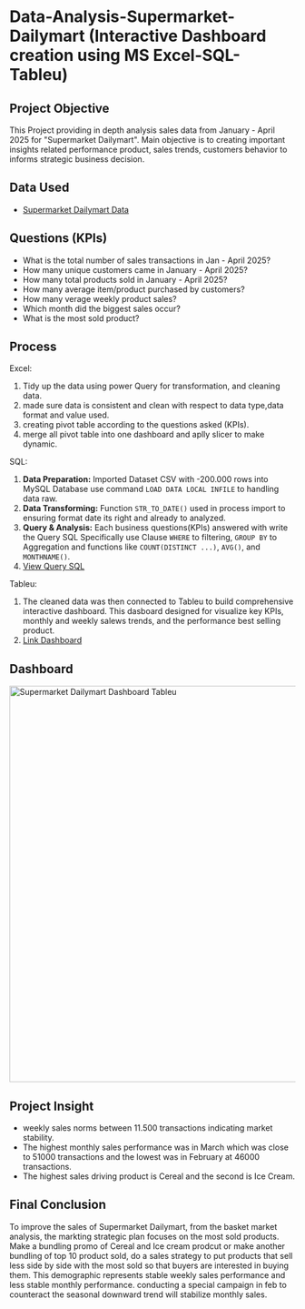 # Data-Analysis-Supermarket-Dailymart (Interactive Dashboard creation using MS Excel-SQL-Tableu)

## Project Objective
This Project providing in depth analysis sales data from January - April 2025 for "Supermarket Dailymart". Main objective is to creating important insights related performance product, sales trends, customers behavior to informs strategic business decision.

## Data Used
- <a href=https://github.com/jefryramadhan/Data-Analysis-Supermarket-Dailymart/blob/main/Supermarket%20Data%20Analysist.xlsx>Supermarket Dailymart Data</a>

## Questions (KPIs)
- What is the total number of sales transactions in Jan - April 2025?
- How many unique customers came in January - April 2025?
- How many total products sold in January - April 2025?
- How many average item/product purchased by customers?
- How many verage weekly product sales?
- Which month did the biggest sales occur?
- What is the most sold product?

## Process
Excel:
1. Tidy up the data using power Query for transformation, and cleaning data.
2. made sure data is consistent and clean with respect to data type,data format and value used.
3. creating pivot table according to the questions asked (KPIs).
4. merge all pivot table into one dashboard and aplly slicer to make dynamic.

SQL:
1. **Data Preparation:** Imported Dataset CSV with -200.000 rows into MySQL Database use command `LOAD DATA LOCAL INFILE` to handling data raw.
2. **Data Transforming:** Function `STR_TO_DATE()` used in process import to ensuring format date its right and already to analyzed.
3. **Query & Analysis:** Each business questions(KPIs) answered with write the Query SQL Specifically use Clause `WHERE` to filtering, `GROUP BY` to Aggregation and functions like `COUNT(DISTINCT ...)`, `AVG()`, and `MONTHNAME()`.
4. <a href="https://github.com/jefryramadhan/Data-Analysis-Supermarket-Dailymart-Excel-SQL-Tableu/blob/main/supermarket_analysis_query.sql">View Query SQL</a>

Tableu:
1. The cleaned data was then connected to Tableu to build comprehensive interactive dashboard. This dasboard designed for visualize key KPIs, monthly and weekly salews trends, and the performance best selling product.
2. <a href="https://public.tableau.com/app/profile/rahmad.jefry.r/viz/SupermarketDailymartDashboard/Dashboard1?publish=yes">Link Dashboard</a>

## Dashboard
<img width="969" height="697" alt="Supermarket Dailymart Dashboard Tableu" src="https://github.com/user-attachments/assets/9406f32a-bcda-404b-b5e2-390c43826e2b" />

## Project Insight
- weekly sales norms between 11.500 transactions indicating market stability.
- The highest monthly sales performance was in March which was close to 51000 transactions and the lowest was in February at 46000 transactions.
- The highest sales driving product is Cereal and the second is Ice Cream.

## Final Conclusion
To improve the sales of Supermarket Dailymart, from the basket market analysis, the markting strategic plan focuses on the most sold products. Make a bundling promo of Cereal and Ice cream prodcut or make another bundling of top 10 product sold, do a sales strategy to put products that sell less side by side with the most sold so that buyers are interested in buying them. This demographic represents stable weekly sales performance and less stable monthly performance. conducting a special campaign in feb to counteract the seasonal downward trend will stabilize monthly sales.
